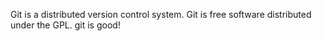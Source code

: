 Git is a distributed version control system.
Git is free software distributed under the GPL.
git is good!
